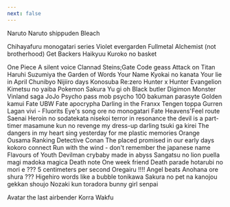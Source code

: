 ```yaml
---
next: false
---
```



Naruto
Naruto shippuden
Bleach

Chihayafuru
monogatari series
Violet evergarden
Fullmetal Alchemist (not brotherhood)
Get Backers
Haikyuu
Kuroko no basket

One Piece
A silent voice
Clannad
Steins;Gate
Code geass
Attack on Titan
Haruhi Suzumiya
the Garden of Words
Your Name
Kyokai no kanata
Your lie in April
Chunibyo
Nijiiro days
Konosuba
Re:zero
Hunter x Hunter
Evangelion
Kimetsu no yaiba
Pokemon
Sakura
Yu gi oh
Black butler
Digimon
Monster
Vinland saga
JoJo
Psycho pass
mob psycho 100
bakuman
parasyte
Golden kamui
Fate UBW
Fate apocrypha
Darling in the Franxx
Tengen toppa Gurren Lagan
vivi - Fluorits Eye's song
ore no monogatari
Fate Heavens'Feel route
Saenai Heroin no sodatekata
nisekoi
terror in resonance
the devil is a part-timer
masamune kun no revenge
my dress-up darling
tsuki ga kirei
The dangers in my heart
sing yesterday for me
plastic memories
Orange
Ousama Ranking
Detective Conan
The placed promised in our early days
kokoro connect
Run with the wind - don't remember the japanese name
Flavours of Youth
Devilman crybaby
made in abyss
Sangatsu no lion
puella magi madoka magica
Death note
One week friend
Death parade
hotarubi no mori e ???
5 centimeters per second
Oregairu !!!!
Angel beats
Anohana
ore shura ???
Higehiro
words like a bubble
tonikawa
Sakura no pet na kanojou
gekkan shoujo Nozaki kun
toradora
bunny girl senpai


Avatar the last airbender
Korra
Wakfu
